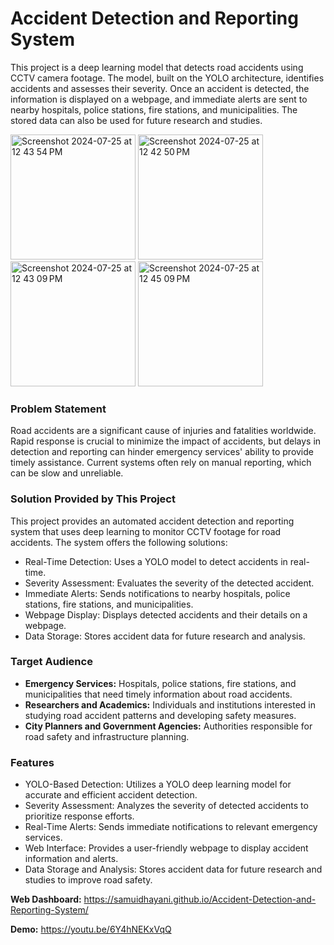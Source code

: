 # Accident Detection and Reporting System

This project is a deep learning model that detects road accidents using CCTV camera footage. The model, built on the YOLO architecture, identifies accidents and assesses their severity. Once an accident is detected, the information is displayed on a webpage, and immediate alerts are sent to nearby hospitals, police stations, fire stations, and municipalities. The stored data can also be used for future research and studies.

<img width="200" alt="Screenshot 2024-07-25 at 12 43 54 PM" src="https://github.com/user-attachments/assets/0686de3b-6aac-419e-bb00-e329c0860bd4">                      <img width="200" alt="Screenshot 2024-07-25 at 12 42 50 PM" src="https://github.com/user-attachments/assets/c5c59b18-fd35-4744-b203-adb3d7e4a468">                  <img width="200" alt="Screenshot 2024-07-25 at 12 43 09 PM" src="https://github.com/user-attachments/assets/ff0b1f28-33b2-4baf-9157-cc5614108f02">                     <img width="200" alt="Screenshot 2024-07-25 at 12 45 09 PM" src="https://github.com/user-attachments/assets/23d69d0e-d393-4929-8ef0-414c27545c55">




### Problem Statement

Road accidents are a significant cause of injuries and fatalities worldwide. Rapid response is crucial to minimize the impact of accidents, but delays in detection and reporting can hinder emergency services' ability to provide timely assistance. Current systems often rely on manual reporting, which can be slow and unreliable.

### Solution Provided by This Project
This project provides an automated accident detection and reporting system that uses deep learning to monitor CCTV footage for road accidents. The system offers the following solutions:

- Real-Time Detection: Uses a YOLO model to detect accidents in real-time.
- Severity Assessment: Evaluates the severity of the detected accident.
- Immediate Alerts: Sends notifications to nearby hospitals, police stations, fire stations, and municipalities.
- Webpage Display: Displays detected accidents and their details on a webpage.
- Data Storage: Stores accident data for future research and analysis.

### Target Audience
- **Emergency Services:** Hospitals, police stations, fire stations, and municipalities that need timely information about road accidents.
- **Researchers and Academics:** Individuals and institutions interested in studying road accident patterns and developing safety measures.
- **City Planners and Government Agencies:** Authorities responsible for road safety and infrastructure planning.

### Features
- YOLO-Based Detection: Utilizes a YOLO deep learning model for accurate and efficient accident detection.
- Severity Assessment: Analyzes the severity of detected accidents to prioritize response efforts.
- Real-Time Alerts: Sends immediate notifications to relevant emergency services.
- Web Interface: Provides a user-friendly webpage to display accident information and alerts.
- Data Storage and Analysis: Stores accident data for future research and studies to improve road safety.


**Web Dashboard:** https://samuidhayani.github.io/Accident-Detection-and-Reporting-System/


**Demo:** https://youtu.be/6Y4hNEKxVqQ
